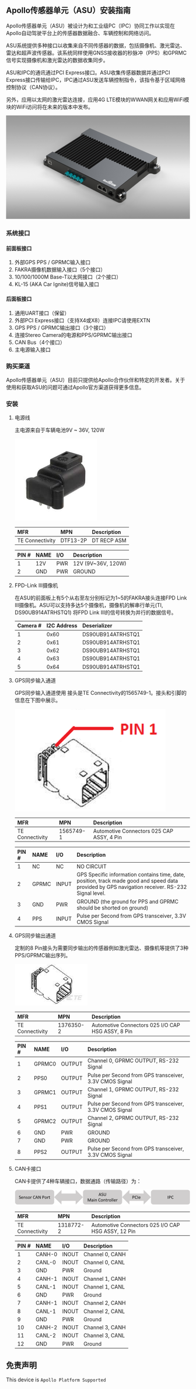 ## Apollo传感器单元（ASU）安装指南

Apollo传感器单元（ASU）被设计为和工业级PC（IPC）协同工作以实现在Apollo自动驾驶平台上的传感器数据融合、车辆控制和网络访问。

ASU系统提供多种接口以收集来自不同传感器的数据，包括摄像机、激光雷达、雷达和超声波传感器。该系统同样使用GNSS接收器的秒脉冲（PPS）和GPRMC信号实现摄像机和激光雷达的数据收集同步。

ASU和IPC的通讯通过PCI Express接口。ASU收集传感器数据并通过PCI Express接口传输给IPC，IPC通过ASU发送车辆控制指令，该指令基于区域网络控制协议（CAN协议）。

另外，应用以太网的激光雷达连接，应用4G LTE模块的WWAN网关和应用WiFi模块的WiFi访问将在未来的版本中发布。

![ASU_pic](images/ASU_pic.jpg)

### 系统接口

#### 前面板接口

1. 外部GPS PPS / GPRMC输入接口
2. FAKRA摄像机数据输入接口（5个接口）
3. 10/100/1000M Base-T以太网接口（2个接口）
4. KL-15 (AKA Car Ignite)信号输入接口

#### 后面板接口

1. 通用UART接口（保留）
2. 外部PCI Express接口（支持X4或X8）连接IPC请使用EXTN
3. GPS PPS / GPRMC输出接口（3个接口）
4. 连接Stereo Camera的电源和PPS/GPRMC输出接口
5. CAN Bus（4个接口）
6. 主电源输入接口

### 购买渠道

Apollo传感器单元（ASU）目前只提供给Apollo合作伙伴和特定的开发者。关于使用和获取ASU的问题可通过Apollo官方渠道获得更多信息。

### 安装

1. 电源线

   主电源来自于车辆电池9V ~ 36V, 120W

   ![conn-DTF13-2P](images/conn-DTF13-2P.jpeg)

   |MFR|MPN|Description|
   |---------------|--------|-----------|
   |TE Connectivity|DTF13-2P|DT RECP ASM|

   | PIN # | NAME | I/O  | Description        |
   | ----- | ---- | ---- | ------------------ |
   | 1     | 12V  | PWR  | 12V (9V~36V, 120W) |
   | 2     | GND  | PWR  | GROUND             |
   
2. FPD-Link III摄像机

   在ASU的前面板上有5个从右至左分别标记为1~5的FAKRA接头连接FPD Link III摄像机。ASU可以支持多达5个摄像机，摄像机的解串行单元(TI, DS90UB914ATRHSTQ1) 将FPD Link III的信号转换为并行的数据信号。

   |Camera #| I2C Address | Deserializer|
   | -------- | ----------- | ------------------------- |
   | 1        | 0x60        | DS90UB914ATRHSTQ1         |
   | 2        | 0x61        | DS90UB914ATRHSTQ1         |
   | 3        | 0x62        | DS90UB914ATRHSTQ1         |
   | 4        | 0x63        | DS90UB914ATRHSTQ1         |
   | 5       | 0x64        | DS90UB914ATRHSTQ1         |
   
3. GPS同步输入通道

   GPS同步输入通道使用	 接头是TE Connectivity的1565749-1。接头和引脚的信息在下图中展示。

   ![conn_1565749-1](images/conn_1565749-1.png)

   | MFR             | MPN       | Description                               |
   | :-------------- | --------- | ----------------------------------------- |
   | TE Connectivity | 1565749-1 | Automotive Connectors 025 CAP ASSY, 4 Pin |

   | PIN # | NAME  | I/O   | Description                                                  |
   | ----- | ----- | ----- | ------------------------------------------------------------ |
   | 1     | NC    | NC    | NO CIRCUIT                                                   |
   | 2     | GPRMC | INPUT | GPS Specific information contains time, date, position, track made good and speed data provided by GPS navigation receiver.  RS-232 Signal level. |
   | 3     | GND   | PWR   | GROUND (the ground for PPS and GPRMC should be shorted on ground) |
   | 4     | PPS   | INPUT | Pulse per Second from GPS transceiver, 3.3V CMOS Signal      |
   
4. GPS同步输出通道

   定制的8 Pin接头为需要同步输出的传感器例如激光雷达、摄像机等提供了3种PPS/GPRMC输出序列。

   ![1376350-2](images/1376350-2.jpeg)

   |MFR| MPN| Description|
   | --------------- | --------- | ------------------------------------------------- |
   | TE Connectivity | 1376350-2 | Automotive Connectors 025 I/O CAP HSG ASSY, 8 Pin |

   | PIN # | NAME   | I/O    | Description                                             |
   | ----- | ------ | ------ | ------------------------------------------------------- |
   | 1     | GPRMC0 | OUTPUT | Channel 0, GPRMC OUTPUT, RS-232 Signal                  |
   | 2     | PPS0   | OUTPUT | Pulse per Second from GPS transceiver, 3.3V CMOS Signal |
   | 3     | GPRMC1 | OUTPUT | Channel 1, GPRMC OUTPUT, RS-232 Signal                  |
   | 4     | PPS1   | OUTPUT | Pulse per Second from GPS transceiver, 3.3V CMOS Signal |
   | 5     | GPRMC2 | OUTPUT | Channel 2, GPRMC OUTPUT, RS-232 Signal                  |
   | 6     | GND    | PWR    | GROUND                                                  |
   | 7     | GND    | PWR    | GROUND                                                  |
   | 8     | PPS2   | OUTPUT | Pulse per Second from GPS transceiver, 3.3V CMOS Signal |
   
5. CAN卡接口

   CAN卡提供了4种车辆接口，数据通路（传输路径）为：

   ![CAN_datapath](images/CAN_datapath.png)

   | MFR             | MPN       | Description                                        |
   | --------------- | --------- | -------------------------------------------------- |
   | TE Connectivity | 1318772-2 | Automotive Connectors 025 I/O CAP HSG ASSY, 12 Pin |

   | PIN # | NAME   | I/O   | Description     |
   | ----- | ------ | ----- | --------------- |
   | 1     | CANH-0 | INOUT | Channel 0, CANH |
   | 2     | CANL-0 | INOUT | Channel 0, CANL |
   | 3     | GND    | PWR   | Ground          |
   | 4     | CANH-1 | INOUT | Channel 1, CANH |
   | 5    | CANL-1 | INOUT | Channel 1, CANL |
   | 6    | GND    | PWR   | Ground          |
   | 7    | CANH-1 | INOUT | Channel 2, CANH |
   | 8    | CANL-1 | INOUT | Channel 2, CANL |
   | 9    | GND    | PWR   | Ground          |
   | 10   | CANH-2 | INOUT | Channel 3, CANH |
   | 11   | CANL-2 | INOUT | Channel 3, CANL |
   | 12   | GND    | PWR   | Ground          |

   
## 免责声明

This device is `Apollo Platform Supported`

